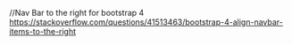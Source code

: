 //Nav Bar to the right for bootstrap 4
https://stackoverflow.com/questions/41513463/bootstrap-4-align-navbar-items-to-the-right